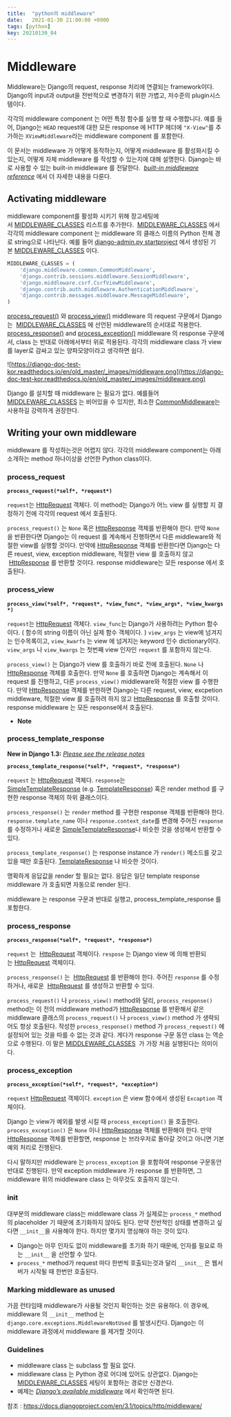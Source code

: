 ```yaml
---
title:  "python의 middleware"
date:   2021-01-30 21:00:00 +0900
tags: [python]
key: 20210130_04
---
```


# Middleware

Middleware는 Django의 request, response 처리에 연결되는 framework이다. Django의 input과 output을 전반적으로 변경하기 위한 가볍고, 저수준의 plugin시스템이다.

각각의 middleware component 는 어떤 특정 함수를 실행 할 때 수행합니다. 예를 들어, Django는 `HEAD` request에 대한 모든 response 에  HTTP 헤더에 `"X-View"`를 추가하는 `XViewMiddleware`라는 middleware component 를 포함한다.

이 문서는 middleware 가 어떻게 동작하는지, 어떻게 middleware 를 활성화시킬 수 있는지, 어떻게 자체 middleware 를 작성할 수 있는지에 대해 설명한다. Django는 바로 사용할 수 있는 built-in middleware 를 전달한다.  *[built-in middleware reference](https://django-doc-test-kor.readthedocs.io/en/old_master/ref/middleware.html)* 에서 더 자세한 내용을 다룬다.

## Activating middleware

middleware component를 활성화 시키기 위해 장고세팅에서 [MIDDLEWARE_CLASSES](https://django-doc-test-kor.readthedocs.io/en/old_master/ref/settings.html#std:setting-MIDDLEWARE_CLASSES) 리스트를 추가한다.  [MIDDLEWARE_CLASSES](https://django-doc-test-kor.readthedocs.io/en/old_master/ref/settings.html#std:setting-MIDDLEWARE_CLASSES) 에서 각각의 middleware component 는 middleware 의 클래스 이름의 Python 전체 경로 string으로 나타난다. 예를 들어 [django-admin.py startproject](https://django-doc-test-kor.readthedocs.io/en/old_master/ref/django-admin.html#django-admin-startproject) 에서 생성된 기본 [MIDDLEWARE_CLASSES](https://django-doc-test-kor.readthedocs.io/en/old_master/ref/settings.html#std:setting-MIDDLEWARE_CLASSES) 이다. 

```python
MIDDLEWARE_CLASSES = (
    'django.middleware.common.CommonMiddleware',
    'django.contrib.sessions.middleware.SessionMiddleware',
    'django.middleware.csrf.CsrfViewMiddleware',
    'django.contrib.auth.middleware.AuthenticationMiddleware',
    'django.contrib.messages.middleware.MessageMiddleware',
)
```

[process_request()](https://django-doc-test-kor.readthedocs.io/en/old_master/topics/http/middleware.html#process_request) 와 [process_view()](https://django-doc-test-kor.readthedocs.io/en/old_master/topics/http/middleware.html#process_view) middleware 의 request 구문에서 Django는  [MIDDLEWARE_CLASSES](https://django-doc-test-kor.readthedocs.io/en/old_master/ref/settings.html#std:setting-MIDDLEWARE_CLASSES) 에 선언된 middleware의 순서대로 적용한다. [process_response()](https://django-doc-test-kor.readthedocs.io/en/old_master/topics/http/middleware.html#process_response) and [process_exception()](https://django-doc-test-kor.readthedocs.io/en/old_master/topics/http/middleware.html#process_exception) middleware 의 response 구문에서, class 는 반대로 아래에서부터 위로 적용된다. 각각의 middleware class 가 view 를 layer로 감싸고 있는 양파모양이라고 생각하면 쉽다.

![https://django-doc-test-kor.readthedocs.io/en/old_master/_images/middleware.png](https://django-doc-test-kor.readthedocs.io/en/old_master/_images/middleware.png)

Django 를 설치할 때 middleware 는 필요가 없다. 예를들어 [MIDDLEWARE_CLASSES](https://django-doc-test-kor.readthedocs.io/en/old_master/ref/settings.html#std:setting-MIDDLEWARE_CLASSES) 는 비어있을 수 있지만, 최소한 [CommonMiddleware](https://django-doc-test-kor.readthedocs.io/en/old_master/ref/middleware.html#django.middleware.common.CommonMiddleware)는 사용하길 강력하게 권장한다.

## Writing your own middleware

middleware 를 작성하는것은 어렵지 않다. 각각의 middleware component는 아래 소개하는 method 하나이상을 선언한 Python class이다.

### **process_request**

**`process_request(*self*, *request*)`**

`request`는 [HttpRequest](https://django-doc-test-kor.readthedocs.io/en/old_master/ref/request-response.html#django.http.HttpRequest) 객체다. 이 method는 Django가 어느 view 를 실행할 지 결정하기 전에 각각의 request 에서 호출된다.

`process_request()` 는 `None` 혹은 [HttpResponse](https://django-doc-test-kor.readthedocs.io/en/old_master/ref/request-response.html#django.http.HttpResponse) 객체를 반환해야 한다. 만약 `None` 을 반환한다면 Django는 이 request 를 계속해서 진행하면서 다른 middleware와 적절한 view를 실행할 것이다. 만약에 [HttpResponse](https://django-doc-test-kor.readthedocs.io/en/old_master/ref/request-response.html#django.http.HttpResponse) 객체를 반환한다면 Django는 다른 reuest, view, exception middleware, 적절한 view 를 호출하지 않고  [HttpResponse](https://django-doc-test-kor.readthedocs.io/en/old_master/ref/request-response.html#django.http.HttpResponse) 를 반환할 것이다. response middleware는 모든 response 에서 호출된다.

### **process_view**

**`process_view(*self*, *request*, *view_func*, *view_args*, *view_kwargs*)`**

`request`는 [HttpRequest](https://django-doc-test-kor.readthedocs.io/en/old_master/ref/request-response.html#django.http.HttpRequest) 객체다. `view_func`는 Django가 사용하려는 Python 함수 이다. ( 함수의 string 이름이 아닌 실제 함수 객체이다. ) `view_args` 는 view에 넘겨지는 인수목록이고, `view_kwarfs` 는 view 에 넘겨지는 keyword 인수 dictionary이다. `view_args` 나 `view_kwargs` 는 첫번째 view 인자인 `request` 를 포함하지 않는다.

`process_view()` 는 Django가 view 를 호출하기 바로 전에 호출된다. `None` 나 [HttpResponse](https://django-doc-test-kor.readthedocs.io/en/old_master/ref/request-response.html#django.http.HttpResponse) 객체를 호출한다. 만약 `None` 를 호출하면 Django는 계속해서 이 request 를 진행하고, 다른 `process_view()` middleware와 적절한 view 를 수행한다. 만약 [HttpResponse](https://django-doc-test-kor.readthedocs.io/en/old_master/ref/request-response.html#django.http.HttpResponse) 객체를 반한하면 Django는 다른 request, view, excpetion middleware, 적절한 view 를 호출하려 하지 않고 [HttpResponse](https://django-doc-test-kor.readthedocs.io/en/old_master/ref/request-response.html#django.http.HttpResponse) 를 호출할 것이다. response middleware 는 모든 response에서 호출된다.

- **Note**

### **process_template_response**

**New in Django 1.3:** *[Please see the release notes](https://django-doc-test-kor.readthedocs.io/en/old_master/releases/1.3.html)*

**`process_template_response(*self*, *request*, *response*)`**

`request` 는 [HttpRequest](https://django-doc-test-kor.readthedocs.io/en/old_master/ref/request-response.html#django.http.HttpRequest) 객체다. `response`는[SimpleTemplateResponse](https://django-doc-test-kor.readthedocs.io/en/old_master/ref/template-response.html#django.template.response.SimpleTemplateResponse) (e.g. [TemplateResponse](https://django-doc-test-kor.readthedocs.io/en/old_master/ref/template-response.html#django.template.response.TemplateResponse)) 혹은 render method 를 구현한 response 객체의 하위 클래스이다.

`process_response()` 는 `render` method 를 구현한 response 객체를 반환해야 한다.  `response.template_name` 이나 `response.context_date`를 변경해 주어진  `response` 를 수정하거나 새로운 [SimpleTemplateResponse](https://django-doc-test-kor.readthedocs.io/en/old_master/ref/template-response.html#django.template.response.SimpleTemplateResponse)나 비슷한 것을 생성해서 반환할 수 있다.

`process_template_response()` 는 response instance 가 `render()` 메소드를 갖고 있을 때만 호출된다. [TemplateResponse](https://django-doc-test-kor.readthedocs.io/en/old_master/ref/template-response.html#django.template.response.TemplateResponse) 나 비슷한 것이다.

명확하게 응답값을 render 할 필요는 없다. 응답은 일단 template response middleware 가 호출되면 자동으로 render 된다.

middleware 는 response 구문과 반대로 실행고, process_template_response 를 포함한다.

### **process_response**

**`process_response(*self*, *request*, *response*)`**

`request` 는  [HttpRequest](https://django-doc-test-kor.readthedocs.io/en/old_master/ref/request-response.html#django.http.HttpRequest) 객체이다. `respose` 는 Django view 에 의해 반환되는 [HttpRequest](https://django-doc-test-kor.readthedocs.io/en/old_master/ref/request-response.html#django.http.HttpRequest) 객체이다.

`process_response()` 는  [HttpRequest](https://django-doc-test-kor.readthedocs.io/en/old_master/ref/request-response.html#django.http.HttpRequest) 를 반환해야 한다. 주어진 `response` 를 수정하거나, 새로운  [HttpRequest](https://django-doc-test-kor.readthedocs.io/en/old_master/ref/request-response.html#django.http.HttpRequest) 를 생성하고 반환할 수 있다.

`process_request()` 나 `process_view()` method와 달리, `process_response()` method는  이 전의 middleware method가 [HttpResponse](https://django-doc-test-kor.readthedocs.io/en/old_master/ref/request-response.html#django.http.HttpResponse) 를 반환해서 같은 middleware 클래스의 `process_request()` 나 `process_view()` method 가 생략되어도 항상 호출된다. 작성한 `process_response()` method 가 `process_request()` 에  설정되어 있는 것을 따를 수 없는 것과 같다. 게다가 response 구문 동안 class 는 역순으로 수행된다. 이 말은 [MIDDLEWARE_CLASSES](https://django-doc-test-kor.readthedocs.io/en/old_master/ref/settings.html#std:setting-MIDDLEWARE_CLASSES)  가 가장 처음 실행된다는 의미이다.

### **process_exception**

**`process_exception(*self*, *request*, *exception*)`**

`request` [HttpRequest](https://django-doc-test-kor.readthedocs.io/en/old_master/ref/request-response.html#django.http.HttpRequest) 객체이다. `exception` 은 view 함수에서 생성된 `Excaption` 객체이다.  

Django 는 view가 예외를 발생 시킬 때 `process_exception()` 을 호출한다. `process_exception()` 은 `None` 이나 [HttpResponse](https://django-doc-test-kor.readthedocs.io/en/old_master/ref/request-response.html#django.http.HttpResponse) 객체를 반환해야 한다. 만약 [HttpResponse](https://django-doc-test-kor.readthedocs.io/en/old_master/ref/request-response.html#django.http.HttpResponse)  객체를 반환할면, response 는 브라우저로 돌아갈 것이고 아니면 기본 예외 처리로 진행된다.

다시 말하지만 middleware 는 `process_exception` 을 포함하여 response 구문동안 반대로 진행된다. 만약 exception middleware 가 response 를 반환하면, 그 middleware 위의 middleware class 는 아무것도 호출하지 않는다.

### **__init__**

대부분의 middleware class는 middleware class 가 실제로는 `process_*` method의 placeholder 기 때문에 초기화하지 않아도 된다. 만약 전반적인 상태를 변경하고 싶다면 `__init__`을 사용해야 한다. 하지만 몇가지 명심해야 하는 것이 있다.

- Django는 아무 인자도 없이 middleware를 초기화 하기 때문에, 인자를 필요로 하는 `__init__` 을 선언할 수 있다.
- `process_*` method가 request 마다 한번씩 호출되는것과 달리 `__init__` 은 웹서버가 시작될 때 한번만 호출된다.

### **Marking middleware as unused**

가끔 런타임때 middleware가 사용될 것인지 확인하는 것은 유용하다. 이 경우에, middleware 의 `__init__` method 는 `django.core.exceptions.MiddlewareNotUsed`  를 발생시킨다. Django는 이 middleware 과정에서 middleware 를 제거할 것이다.

### **Guidelines**

- middleware class 는 subclass 할 필요 없다.
- middleware class 는 Python 경로 어디에 있어도 상관없다. Django는 [MIDDLEWARE_CLASSES](https://django-doc-test-kor.readthedocs.io/en/old_master/ref/settings.html#std:setting-MIDDLEWARE_CLASSES) 세팅이 포함하는 경로만 신경쓴다.
- 예제는 *[Django’s available middleware](https://django-doc-test-kor.readthedocs.io/en/old_master/ref/middleware.html)* 에서 확인하면 된다.

참조 : https://docs.djangoproject.com/en/3.1/topics/http/middleware/